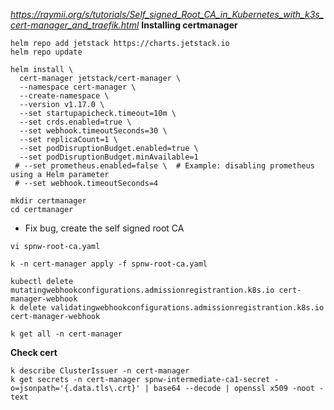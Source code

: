 *https://raymii.org/s/tutorials/Self_signed_Root_CA_in_Kubernetes_with_k3s_cert-manager_and_traefik.html*
**Installing certmanager**
```
helm repo add jetstack https://charts.jetstack.io
helm repo update

helm install \
  cert-manager jetstack/cert-manager \
  --namespace cert-manager \
  --create-namespace \
  --version v1.17.0 \
  --set startupapicheck.timeout=10m \
  --set crds.enabled=true \
  --set webhook.timeoutSeconds=30 \
  --set replicaCount=1 \
  --set podDisruptionBudget.enabled=true \
  --set podDisruptionBudget.minAvailable=1
 # --set prometheus.enabled=false \  # Example: disabling prometheus using a Helm parameter
 # --set webhook.timeoutSeconds=4

mkdir certmanager
cd certmanager
```
- Fix bug, create the self signed root CA
```
vi spnw-root-ca.yaml

k -n cert-manager apply -f spnw-root-ca.yaml

kubectl delete mutatingwebhookconfigurations.admissionregistrantion.k8s.io cert-manager-webhook
k delete validatingwebhookconfigurations.admissionregistrantion.k8s.io cert-manager-webhook

k get all -n cert-manager
```
**Check cert**
```
k describe ClusterIssuer -n cert-manager
k get secrets -n cert-manager spnw-intermediate-ca1-secret -o=jsonpath='{.data.tls\.crt}' | base64 --decode | openssl x509 -noot -text
